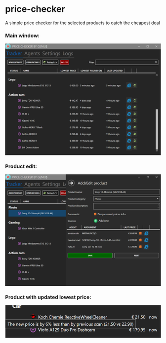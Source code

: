 # price-checker
A simple price checker for the selected products to catch the cheapest deal

### Main window:
![Main window](docs/assets/MainWindow.png)

### Product edit:
![Product edit](docs/assets/ProductEdit.png)

### Product with updated lowest price:
![Product with updated lowest price](docs/assets/ProductWithUpdatedLowestPrice.png)
